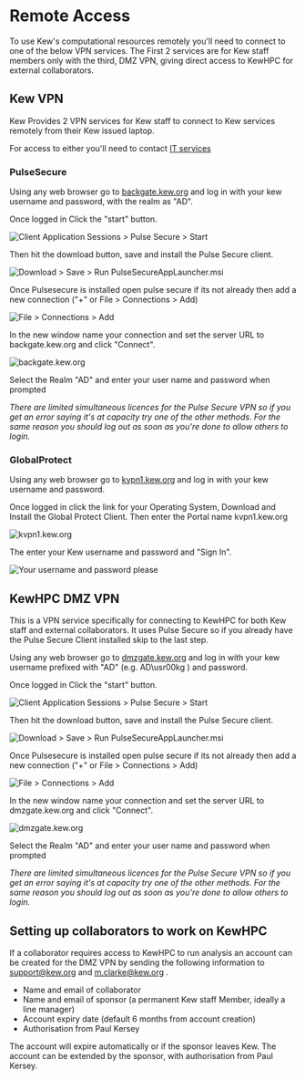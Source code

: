 # Remote Access

To use Kew's computational resources remotely you'll need to connect to one of the below VPN services. The First 2 services are for Kew staff members only with the third, DMZ VPN, giving direct access to KewHPC for external collaborators.


## Kew VPN 

Kew Provides 2 VPN services for Kew staff to connect to Kew services remotely from their Kew issued laptop.

For access to either you'll need to contact [IT services](mailto:support@kew.org)

### PulseSecure

Using any web browser go to [backgate.kew.org](https://backgate.kew.org) and log in with your kew username and password, with the realm as "AD".

Once logged in Click the "start" button.

![Client Application Sessions > Pulse Secure > Start](PulseSecure1.jpg)

Then hit the download button, save and install the Pulse Secure client.

![Download > Save > Run PulseSecureAppLauncher.msi](PulseSecure2.jpg)

Once Pulsesecure is installed open pulse secure if its not already then add a new connection ("+" or File > Connections > Add)

![File > Connections > Add](PulseSecure3.jpg)

In the new window name your connection and set the server URL to backgate.kew.org and click "Connect".

![backgate.kew.org](PulseSecure4.jpg)

Select the Realm "AD" and enter your user name and password when prompted


*There are limited simultaneous licences for the Pulse Secure VPN so if you get an error saying it's at capacity try one of the other methods. For the same reason you should log out as soon as you're done to allow others to login.*

### GlobalProtect

Using any web browser go to [kvpn1.kew.org](https://kvpn1.kew.org) and log in with your kew username and password.

Once logged in click the link for your Operating System, Download and Install the Global Protect Client. Then enter the Portal name kvpn1.kew.org

![kvpn1.kew.org](GlobalProtect1.jpg)

The enter your Kew username and password and "Sign In".

![Your username and password please](GlobalProtect2.jpg)


## KewHPC DMZ VPN  

This is a VPN service specifically for connecting to KewHPC for both Kew staff and external collaborators. It uses Pulse Secure so if you already have the Pulse Secure Client installed skip to the last step.

Using any web browser go to [dmzgate.kew.org](https://dmzgate.kew.org) and log in with your kew username prefixed with "AD\" (e.g. AD\usr00kg ) and password.

Once logged in Click the "start" button.

![Client Application Sessions > Pulse Secure > Start](PulseSecureDMZ1.jpg)

Then hit the download button, save and install the Pulse Secure client.

![Download > Save > Run PulseSecureAppLauncher.msi](PulseSecure2.jpg)

Once Pulsesecure is installed open pulse secure if its not already then add a new connection ("+" or File > Connections > Add)

![File > Connections > Add](PulseSecure3.jpg)

In the new window name your connection and set the server URL to dmzgate.kew.org and click "Connect".

![dmzgate.kew.org](PulseSecureDMZ2.jpg)

Select the Realm "AD" and enter your user name and password when prompted


*There are limited simultaneous licences for the Pulse Secure VPN so if you get an error saying it's at capacity try one of the other methods. For the same reason you should log out as soon as you're done to allow others to login.*


## Setting up collaborators to work on KewHPC

If a collaborator requires access to KewHPC to run analysis an account can be created for the DMZ VPN by sending the following information to support@kew.org and m.clarke@kew.org .

* Name and email of collaborator
* Name and email of sponsor (a permanent Kew staff Member, ideally a line manager)
* Account expiry date (default 6 months from account creation)
* Authorisation from Paul Kersey

The account will expire automatically or if the sponsor leaves Kew. The account can be extended by the sponsor, with authorisation from Paul Kersey.